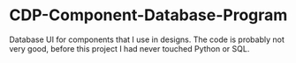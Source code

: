 # CDP-Component-Database-Program
Database UI for components that I use in designs.
The code is probably not very good, before this project I had never touched Python or SQL.
